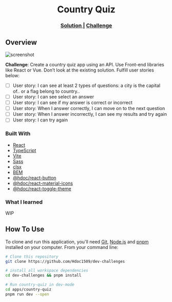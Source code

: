 <h1 align="center">Country Quiz</h1>

<div align="center">
  <h3>
    <a href="https://hdoc-country-quiz.netlify.app">
      Solution
    </a>
    <span> | </span>
    <a href="https://legacy.devchallenges.io/challenges/Bu3G2irnaXmfwQ8sZkw8">
      Challenge
    </a>
  </h3>
</div>

## Overview

<!-- TODO: Update screenshot once project has completed -->

![screenshot](https://user-images.githubusercontent.com/16707738/92399059-5716eb00-f132-11ea-8b14-bcacdc8ec97b.png)

**Challenge**: Create a country quiz app using an API. Use Front-end libraries like React or Vue. Don’t look at the existing solution. Fulfill user stories below:

- [ ] User story: I can see at least 2 types of questions: a city is the capital of.. or a flag belong to country..
- [ ] User story: I can see select an answer
- [ ] User story: I can see if my answer is correct or incorrect
- [ ] User story: When I answer correctly, I can move on to the next question
- [ ] User story: When I answer incorrectly, I can see my results and try again
- [ ] User story: I can try again

### Built With

- [React](https://reactjs.dev/)
- [TypeScript](https://www.typescriptlang.org/)
- [Vite](https://vitejs.dev/)
- [Sass](https://sass-lang.com/)
- [clsx](https://github.com/lukeed/clsx#readme)
- [BEM](https://getbem.com/)
- [@hdoc/react-button](https://www.npmjs.com/package/@hdoc/react-button)
- [@hdoc/react-material-icons](https://www.npmjs.com/package/@hdoc/react-material-icons)
- [@hdoc/react-toggle-theme](https://www.npmjs.com/package/@hdoc/react-toggle-theme)

### What I learned

WIP

## How To Use

To clone and run this application, you'll need [Git](https://git-scm.com), [Node.js](https://nodejs.org/en/download/) and [pnpm](https://pnpm.io/installation) installed on your computer. From your command line:

```bash
# Clone this repository
git clone https://github.com/Hdoc1509/dev-challenges

# install all workspace dependencies
cd dev-challenges && pnpm install

# Run country-quiz in dev-mode
cd apps/country-quiz
pnpm run dev --open
```

